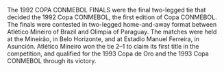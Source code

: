 The 1992 COPA CONMEBOL FINALS were the final two-legged tie that decided the 1992 Copa CONMEBOL, the first edition of Copa CONMEBOL. The finals were contested in two-legged home-and-away format between Atlético Mineiro of Brazil and Olimpia of Paraguay. The matches were held at the Mineirão, in Belo Horizonte, and at Estadio Manuel Ferreira, in Asunción. Atlético Mineiro won the tie 2–1 to claim its first title in the competition, and qualified for the 1993 Copa de Oro and the 1993 Copa CONMEBOL through its victory.
